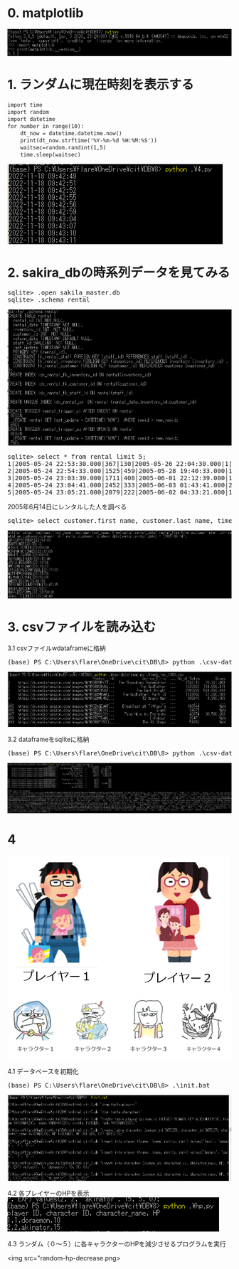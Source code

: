 # 0. matplotlib

<img src="matplotlib.png">

# 1. ランダムに現在時刻を表示する

```
import time
import random
import datetime
for number in range(10):
	dt_now = datetime.datetime.now()
	print(dt_now.strftime('%Y-%m-%d %H:%M:%S'))
	waitsec=random.randint(1,5)
	time.sleep(waitsec)
```

<img src="1.png">

# 2. sakira_dbの時系列データを見てみる

<pre>
sqlite> .open sakila_master.db
sqlite> .schema rental
</pre>

<img src="sakila_timestamp.png">

<pre>
sqlite> select * from rental limit 5;
1|2005-05-24 22:53:30.000|367|130|2005-05-26 22:04:30.000|1|2020-12-23 07:15:20
2|2005-05-24 22:54:33.000|1525|459|2005-05-28 19:40:33.000|1|2020-12-23 07:15:20
3|2005-05-24 23:03:39.000|1711|408|2005-06-01 22:12:39.000|1|2020-12-23 07:15:20
4|2005-05-24 23:04:41.000|2452|333|2005-06-03 01:43:41.000|2|2020-12-23 07:15:20
5|2005-05-24 23:05:21.000|2079|222|2005-06-02 04:33:21.000|1|2020-12-23 07:15:20
</pre>

2005年6月14日にレンタルした人を調べる

<pre>
sqlite> select customer.first_name, customer.last_name, time(rental.rental_date) rental_time from customer inner join rental on customer.customer_id = rental.customer_id where date(rental.rental_date) = '2005-06-14';
</pre>

<img src="rental.png">

# 3. csvファイルを読み込む

3.1 csvファイルwdataframeに格納
<pre>
(base) PS C:\Users\flare\OneDrive\cit\DB\8> python .\csv-dataframe.py .\imdb_top_1000.csv
</pre>

<img src="csv-dataframe.png">

3.2 dataframeをsqliteに格納
<pre>
(base) PS C:\Users\flare\OneDrive\cit\DB\8> python .\csv-dataframe-3.py .\imdb_top_1000.csv
</pre>

<img src="csv-dataframe-3.png">

# 4 

<img src="players.png">
<img src="characters.png">

4.1 データベースを初期化
<pre>
(base) PS C:\Users\flare\OneDrive\cit\DB\8> .\init.bat
</pre>
<img src="init.png">

4.2 各プレイヤーのHPを表示
<img src="hp.png">

4.3 ランダム（０～５）に各キャラクターのHPを減少させるプログラムを実行

<img src="random-hp-decrease.png>



